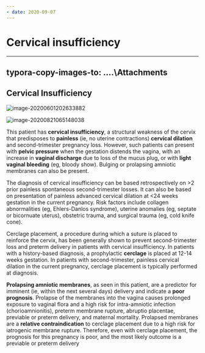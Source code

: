 ```yaml
---
- date: 2020-09-07
---
```


# Cervical insufficiency
---

## typora-copy-images-to: ....\Attachments

## Cervical Insufficiency

<!-- cervical insufficiency risks, sx, management, prognosis -->

![image-20200601202633882](https://photos.thisispiggy.com/file/wikiFiles/image-20200601202633882.png)

![image-20200821065148038](https://photos.thisispiggy.com/file/wikiFiles/image-20200821065148038.png)

This patient has **cervical insufficiency**, a structural weakness of the cervix that predisposes to **painless** (ie, no uterine contractions) **cervical dilation** and second-trimester pregnancy loss. However, such patients can present with **pelvic pressure** when the gestation distends the vagina, with an increase in **vaginal discharge** due to loss of the mucus plug, or with **light vaginal bleeding** (eg, bloody show). Bulging or prolapsing amniotic membranes can also be present.

The diagnosis of cervical insufficiency can be based retrospectively on >2 prior painless spontaneous second-trimester losses. It can also be based on presentation of painless advanced cervical dilation at <24 weeks gestation in the current pregnancy. Risk factors include collagen abnormalities (eg, Ehlers-Danlos syndrome), uterine anomalies (eg, septate or bicornuate uterus), obstetric trauma, and surgical trauma (eg, cold knife cone).

Cerclage placement, a procedure during which a suture is placed to reinforce the cervix, has been generally shown to prevent second-trimester loss and preterm delivery in patients with cervical insufficiency. In patients with a history-based diagnosis, a prophylactic **cerclage** is placed at 12-14 weeks gestation. In patients with second-trimester, painless cervical dilation in the current pregnancy, cerclage placement is typically performed at diagnosis.

**Prolapsing amniotic membranes**, as seen in this patient, are a predictor for imminent (ie, within the next several days) delivery and indicate a **poor prognosis**. Prolapse of the membranes into the vagina causes prolonged exposure to vaginal flora and a high risk for intra-amniotic infection (chorioamnionitis), preterm membrane rupture, abruptio placentae, previable or preterm delivery, and maternal mortality. Prolapsed membranes are a **relative contraindication** to cerclage placement due to a high risk for iatrogenic membrane rupture. Therefore, even with cerclage placement, the prognosis for this pregnancy is poor, and the most likely outcome is a previable or preterm delivery

